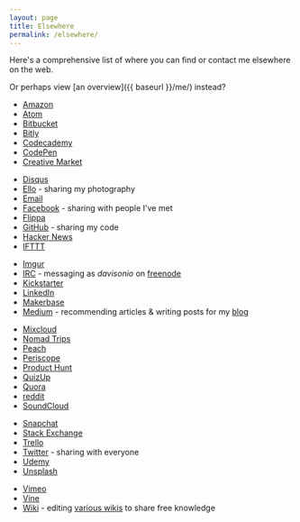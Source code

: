 ```yaml
---
layout: page
title: Elsewhere
permalink: /elsewhere/
---
```


Here's a comprehensive list of where you can find or contact me elsewhere on the web.

Or perhaps view [an overview]({{ baseurl }}/me/) instead?

<!--
	If not included, using strike-through or commented out:
		- some boring place
		- some niche forum/discussion type site
		- some place not in use or any other boring places.
-->

- [Amazon](https://www.amazon.co.uk/gp/profile/AQ1PI9JYK1YBD)
- [Atom](https://atom.io/users/davisonio)
- [Bitbucket](https://bitbucket.org/davisonio/)
- [Bitly](https://bitly.com/u/davisonio)
- [Codecademy](https://www.codecademy.com/davisonio)
- [CodePen](http://codepen.io/davisonio/)
- [Creative Market](https://creativemarket.com/davisonio)
<!-- [Devhumor](https://devhumor.com/user/davisonio) -->
- [Disqus](http://disqus.com/by/davisonio)
- [Ello](https://ello.co/davisonio) - sharing my photography <!-- https://photography.davison.io -->
- [Email](mailto:craig@davison.io)
- [Facebook](https://www.facebook.com/craig.davison1) - sharing with people I've met
- [Flippa](https://flippa.com/users/926571)
- [GitHub](https://github.com/davisonio) - sharing my code <!-- https://code.davison.io -->
- [Hacker News](https://news.ycombinator.com/user?id=davisonio)
- [IFTTT](https://ifttt.com/p/davisonio)
<!-- - [iFunny](http://ifunny.co/davisonio) -->
- [Imgur](https://imgur.com/user/davisonio)
- [IRC](irc://irc.freenode.net/davisonio,isnick) - messaging as *davisonio* on [freenode](https://freenode.net)
- [Kickstarter](https://www.kickstarter.com/profile/davisonio)
- [LinkedIn](http://uk.linkedin.com/in/davisonio)
- [Makerbase](https://makerbase.co/m/x75bg4)
- [Medium](https://medium.com/@davisonio) - recommending articles & writing posts for my [blog](https://blog.davison.io)
<!-- - [Meerkat](https://meerkatapp.co/davisonio) -->
- [Mixcloud](https://www.mixcloud.com/davisonio/)
- [Nomad Trips](https://nomadtrips.co/davisonio)
- [Peach](http://peach.cool/add/davisonio)
- [Periscope](https://www.periscope.tv/davisonio)
- [Product Hunt](https://www.producthunt.com/@davisonio)
- [QuizUp](https://www.quizup.com/profiles/235332054236811160)
- [Quora](https://www.quora.com/profile/Craig-Davison-3)
- [reddit](https://www.reddit.com/user/davisonio/)
- [SoundCloud](https://soundcloud.com/davisonio)
<!-- - [Sounds Just Like](http://www.soundsjustlike.com/profile/7807/craigdavison3) -->
- [Snapchat](https://www.snapchat.com/add/davisonio)
- [Stack Exchange](https://stackexchange.com/users/6582211/craig-davison)
- [Trello](https://trello.com/davisonio)
- [Twitter](https://twitter.com/davisonio) - sharing with everyone
- [Udemy](https://www.udemy.com/user/craig-davison/)
- [Unsplash](https://unsplash.com/davisonio)
<!-- - [Versioning](https://www.sitepoint.com/versioning/@davisonio) -->
- [Vimeo](https://vimeo.com/davisonio)
- [Vine](https://vine.co/davisonio)
- [Wiki](https://meta.wikimedia.org/wiki/User:Davisonio) - editing [various wikis](https://meta.wikimedia.org/wiki/User:Davisonio/Elsewhere) to share free knowledge
